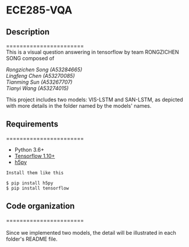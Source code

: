 # ECE285-VQA
## Description
=======================<br>
This is a visual question answering in tensorflow by team RONGZICHEN SONG composed of 

*Rongzichen Song (A53284665)<br>*
*Lingfeng Chen (A53270085)<br>*
*Tianming Sun (A53267707)<br>*
*Tianyi Wang (A53274015)<br>*

This project includes two models: VIS-LSTM and SAN-LSTM, as depicted with more details in the folder named by the models' names.

## Requirements
=======================<br>
- Python 3.6+
- [Tensorflow 1.10+][1]
- [h5py][2]
```
Install them like this

$ pip install h5py
$ pip install tensorflow
```

## Code organization
=======================<br>   
Since we implemented two models, the detail will be illustrated in each folder's README file.


[1]: https://github.com/tensorflow/tensorflow
[2]: http://www.h5py.org/
